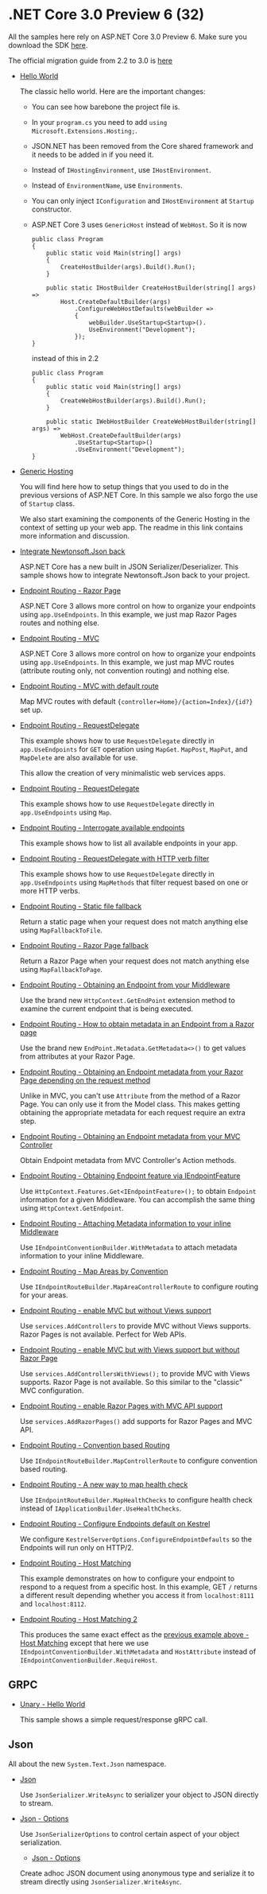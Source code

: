 # .NET Core 3.0 Preview 6 (32)

All the samples here rely on ASP.NET Core 3.0 Preview 6. Make sure you download the SDK [here](https://dotnet.microsoft.com/download/dotnet-core/3.0).

The official migration guide from 2.2 to 3.0 is [here](https://docs.microsoft.com/en-us/aspnet/core/migration/22-to-30?view=aspnetcore-2.2&tabs=visual-studio)


* [Hello World](/projects/3-0/hello-world-with-reload)

  The classic hello world. Here are the important changes:
  
  * You can see how barebone the project file is. 
  * In your `program.cs` you need to add `using Microsoft.Extensions.Hosting;`.
  * JSON.NET has been removed from the Core shared framework and it needs to be added in if you need it.
  * Instead of `IHostingEnvironment`, use `IHostEnvironment`.
  * Instead of `EnvironmentName`, use `Environments`.
  * You can only inject `IConfiguration` and `IHostEnvironment` at `Startup` constructor.
  * ASP.NET Core 3 uses `GenericHost` instead of `WebHost`. So it is now
    ```
    public class Program
    {
        public static void Main(string[] args)
        {
            CreateHostBuilder(args).Build().Run();
        }

        public static IHostBuilder CreateHostBuilder(string[] args) =>
            Host.CreateDefaultBuilder(args)
                .ConfigureWebHostDefaults(webBuilder =>
                {
                    webBuilder.UseStartup<Startup>().
                    UseEnvironment("Development");
                });
    }
    ```    

    instead of this in 2.2

    ```
    public class Program
    {
        public static void Main(string[] args)
        {
            CreateWebHostBuilder(args).Build().Run();
        }

        public static IWebHostBuilder CreateWebHostBuilder(string[] args) =>
            WebHost.CreateDefaultBuilder(args)
                .UseStartup<Startup>()
                .UseEnvironment("Development");
    }
    ```

* [Generic Hosting](/projects/3-0/hosting)

  You will find here how to setup things that you used to do in the previous versions of ASP.NET Core. In this sample we also forgo the use of `Startup` class.

  We also start examining the components of the Generic Hosting in the context of setting up your web app. The readme in this link contains more information and discussion.  

* [Integrate Newtonsoft.Json back](/projects/3-0/newtonsoft-json)

  ASP.NET Core has a new built in JSON Serializer/Deserializer. This sample shows how to integrate Newtonsoft.Json back to your project.

* [Endpoint Routing - Razor Page](/projects/3-0/new-routing)

  ASP.NET Core 3 allows more control on how to organize your endpoints using `app.UseEndpoints`. In this example, we just map Razor Pages routes and nothing else.

* [Endpoint Routing - MVC](/projects/3-0/new-routing-2)

  ASP.NET Core 3 allows more control on how to organize your endpoints using `app.UseEndpoints`. In this example, we just map MVC routes (attribute routing only, not convention routing) and nothing else.

* [Endpoint Routing - MVC with default route](/projects/3-0/new-routing-3)

  Map MVC routes with default `{controller=Home}/{action=Index}/{id?}` set up.

* [Endpoint Routing - RequestDelegate](/projects/3-0/new-routing-4)

  This example shows how to use `RequestDelegate` directly in `app.UseEndpoints` for `GET` operation using `MapGet`. `MapPost`, `MapPut`, and `MapDelete` are also available for use.

  This allow the creation of very minimalistic web services apps.

* [Endpoint Routing - RequestDelegate](/projects/3-0/new-routing-5)

  This example shows how to use `RequestDelegate` directly in `app.UseEndpoints` using `Map`.

* [Endpoint Routing - Interrogate available endpoints](/projects/3-0/new-routing-6)

  This example shows how to list all available endpoints in your app.

* [Endpoint Routing - RequestDelegate with HTTP verb filter](/projects/3-0/new-routing-7)

  This example shows how to use `RequestDelegate` directly in `app.UseEndpoints` using `MapMethods` that filter request based on one or more HTTP verbs.

* [Endpoint Routing - Static file fallback](/projects/3-0/new-routing-8)

  Return a static page when your request does not match anything else using `MapFallbackToFile`.

* [Endpoint Routing - Razor Page fallback](/projects/3-0/new-routing-9)

  Return a Razor Page when your request does not match anything else using `MapFallbackToPage`.

* [Endpoint Routing - Obtaining an Endpoint from your Middleware](/projects/3-0/new-routing-10)

  Use the brand new `HttpContext.GetEndPoint` extension method to examine the current endpoint that is being executed.

* [Endpoint Routing - How to obtain metadata in an Endpoint from a Razor page](/projects/3-0/new-routing-11)

  Use the brand new `EndPoint.Metadata.GetMetadata<>()` to get values from attributes at your Razor Page.

* [Endpoint Routing - Obtaining an Endpoint metadata from your Razor Page depending on the request method](/projects/3-0/new-routing-12)

  Unlike in MVC, you can't use `Attribute` from the method of a Razor Page. You can only use it from the Model class. This makes getting obtaining the appropriate metadata for each request require an extra step.

* [Endpoint Routing - Obtaining an Endpoint metadata from your MVC Controller](/projects/3-0/new-routing-13)

  Obtain Endpoint metadata from MVC Controller's Action methods.

* [Endpoint Routing - Obtaining Endpoint feature via IEndpointFeature](/projects/3-0/new-routing-14)

  Use `HttpContext.Features.Get<IEndpointFeature>();` to obtain `Endpoint` information for a given Middleware. You can accomplish the same thing using `HttpContext.GetEndpoint`.

* [Endpoint Routing - Attaching Metadata information to your inline Middleware](/projects/3-0/new-routing-15)

  Use `IEndpointConventionBuilder.WithMetadata` to attach metadata information to your inline Middleware.

* [Endpoint Routing - Map Areas by Convention](/projects/3-0/new-routing-16)

  Use `IEndpointRouteBuilder.MapAreaControllerRoute` to configure routing for your areas.

* [Endpoint Routing - enable MVC but without Views support](/projects/3-0/new-routing-17)

  Use `services.AddControllers` to provide MVC without Views supports. Razor Pages is not available. Perfect for Web APIs.

* [Endpoint Routing - enable MVC but with Views support but without Razor Page](/projects/3-0/new-routing-18)

  Use `services.AddControllersWithViews();` to provide MVC with Views supports. Razor Page is not available. So this similar to the "classic" MVC configuration.

* [Endpoint Routing - enable Razor Pages with MVC API support](/projects/3-0/new-routing-19)

  Use `services.AddRazorPages()` add supports for Razor Pages and MVC API.

* [Endpoint Routing - Convention based Routing](/projects/3-0/new-routing-20)
  
  Use `IEndpointRouteBuilder.MapControllerRoute` to configure convention based routing.

* [Endpoint Routing - A new way to map health check](/projects/3-0/new-routing-21)
  
  Use `IEndpointRouteBuilder.MapHealthChecks` to configure health check instead of `IApplicationBuilder.UseHealthChecks`.

* [Endpoint Routing - Configure Endpoints default on Kestrel](/projects/3-0/new-routing-22)

  We configure `KestrelServerOptions.ConfigureEndpointDefaults` so the Endpoints will run only on HTTP/2.

* [Endpoint Routing - Host Matching](/projects/3-0/new-routing-23)

  This example demonstrates on how to configure your endpoint to respond to a request from a specific host. In this example, GET `/` returns a different result depending whether you access it from `localhost:8111` and `localhost:8112`.

* [Endpoint Routing - Host Matching 2](/projects/3-0/new-routing-24)

  This produces the same exact effect as the [previous example above - Host Matching](/projects/3-0/new-routing-23) except that here we use `IEndpointConventionBuilder.WithMetadata` and `HostAttribute` instead of `IEndpointConventionBuilder.RequireHost`.

## GRPC

* [Unary - Hello World](/projects/3-0/grpc)

  This sample shows a simple request/response gRPC call.


## Json

All about the new `System.Text.Json` namespace.

* [Json](/projects/3-0/json)

  Use `JsonSerializer.WriteAsync` to serializer your object to JSON directly to stream.

* [Json - Options](/projects/3-0/json-2)

  Use `JsonSerializerOptions` to control certain aspect of your object serialization.

  * [Json - Options](/projects/3-0/json-3)

  Create adhoc JSON document using anonymous type and serialize it to stream directly using `JsonSerializer.WriteAsync`.

